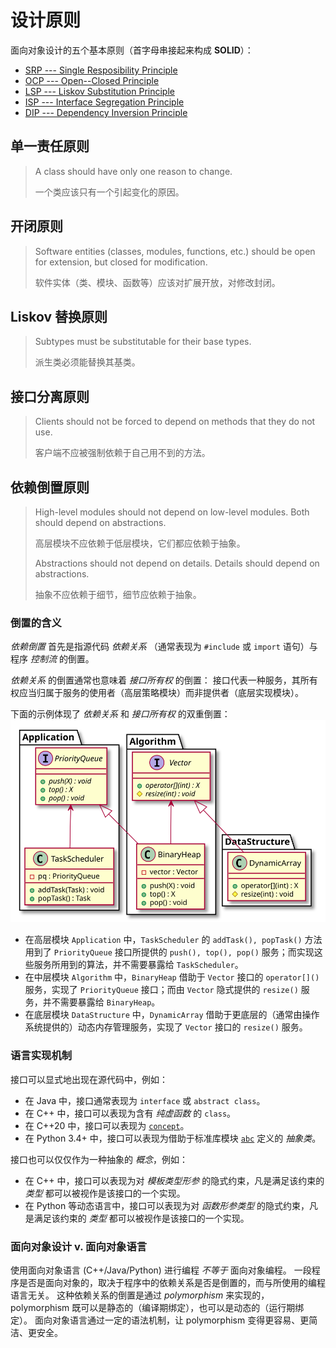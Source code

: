 # 设计原则

面向对象设计的五个基本原则（首字母串接起来构成 **SOLID**）：
- [SRP --- Single Resposibility Principle](#单一责任原则)
- [OCP --- Open--Closed Principle](#开闭原则)
- [LSP --- Liskov Substitution Principle](#Liskov-替换原则)
- [ISP --- Interface Segregation Principle](#接口分离原则)
- [DIP --- Dependency Inversion Principle](#依赖倒置原则)

## 单一责任原则

> A class should have only one reason to change.
>
> 一个类应该只有一个引起变化的原因。

## 开闭原则

> Software entities (classes, modules, functions, etc.) should be open for extension, but closed for modification.
>
> 软件实体（类、模块、函数等）应该对扩展开放，对修改封闭。

## Liskov 替换原则

> Subtypes must be substitutable for their base types.
>
> 派生类必须能替换其基类。

## 接口分离原则

> Clients should not be forced to depend on methods that they do not use.
>
> 客户端不应被强制依赖于自己用不到的方法。

## 依赖倒置原则

> High-level modules should not depend on low-level modules. Both should depend on abstractions.
>
> 高层模块不应依赖于低层模块，它们都应依赖于抽象。
>
> Abstractions should not depend on details. Details should depend on abstractions.
>
> 抽象不应依赖于细节，细节应依赖于抽象。

### 倒置的含义
*依赖倒置* 首先是指源代码 *依赖关系* （通常表现为 `#include` 或 `import` 语句）与程序 *控制流* 的倒置。

*依赖关系* 的倒置通常也意味着 *接口所有权* 的倒置：
接口代表一种服务，其所有权应当归属于服务的使用者（高层策略模块）而非提供者（底层实现模块）。

下面的示例体现了 *依赖关系* 和 *接口所有权* 的双重倒置：
![](./principles/InvertedDependency.svg)
- 在高层模块 `Application` 中，`TaskScheduler` 的 `addTask(), popTask()` 方法用到了 `PriorityQueue` 接口所提供的 `push(), top(), pop()` 服务；而实现这些服务所用到的算法，并不需要暴露给 `TaskScheduler`。
- 在中层模块 `Algorithm` 中，`BinaryHeap` 借助于 `Vector` 接口的 `operator[]()` 服务，实现了 `PriorityQueue` 接口；而由 `Vector` 隐式提供的 `resize()` 服务，并不需要暴露给 `BinaryHeap`。
- 在底层模块 `DataStructure` 中，`DynamicArray` 借助于更底层的（通常由操作系统提供的）动态内存管理服务，实现了 `Vector` 接口的 `resize()` 服务。

### 语言实现机制
接口可以显式地出现在源代码中，例如：
- 在 Java 中，接口通常表现为 `interface` 或 `abstract class`。
- 在 C++ 中，接口可以表现为含有 *纯虚函数* 的 `class`。
- 在 C++20 中，接口可以表现为 [`concept`](https://en.cppreference.com/w/cpp/language/constraints)。
- 在 Python 3.4+ 中，接口可以表现为借助于标准库模块 [`abc`](https://docs.python.org/3/library/abc.html) 定义的 *抽象类*。

接口也可以仅仅作为一种抽象的 *概念*，例如：
- 在 C++ 中，接口可以表现为对 *模板类型形参* 的隐式约束，凡是满足该约束的 *类型* 都可以被视作是该接口的一个实现。
- 在 Python 等动态语言中，接口可以表现为对 *函数形参类型* 的隐式约束，凡是满足该约束的 *类型* 都可以被视作是该接口的一个实现。

### 面向对象设计 v. 面向对象语言
使用面向对象语言 (C++/Java/Python) 进行编程 *不等于* 面向对象编程。
一段程序是否是面向对象的，取决于程序中的依赖关系是否是倒置的，而与所使用的编程语言无关。
这种依赖关系的倒置是通过 *polymorphism* 来实现的，polymorphism 既可以是静态的（编译期绑定），也可以是动态的（运行期绑定）。
面向对象语言通过一定的语法机制，让 polymorphism 变得更容易、更简洁、更安全。
